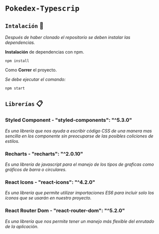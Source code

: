 # `Pokedex-Typescrip` 

## `Intalación` 🚀

_Después de haber clonado el repositorio se deben instalar las dependencias._

**Instalación** de dependencias con npm.

```
npm install
```

Como **Correr** el proyecto.

_Se debe ejecutar el comando:_

```
npm start
```

## `Librerías` 📋

### Styled Component - "styled-components": "^5.3.0" 
_Es una librería que nos ayuda a escribir código CSS de una manera mas sencilla en los componente sin preocuparse de las posibles coliciones de estilos._

### Recharts - "recharts": "^2.0.10"
_Es una librería de javascript para el manejo de los tipos de graficas como gráficos de barra o circulares._

### React Icons - "react-icons": "^4.2.0" 
_Es una librería que permite utilizar importaciones ES6 para incluir solo los íconos que se usarán en nuestro proyecto._

### React Router Dom - "react-router-dom": "^5.2.0" 
_Es una librería que nos permite tener un manejo más flexible del enrutado de la aplicación._
